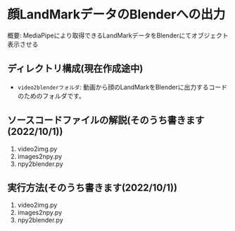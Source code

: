 # 顔LandMarkデータのBlenderへの出力

概要: MediaPipeにより取得できるLandMarkデータをBlenderにてオブジェクト表示させる

## ディレクトリ構成(現在作成途中)


* ```video2blenderフォルダ```: 動画から顔のLandMarkをBlenderに出力するコードのためのフォルダです。

## ソースコードファイルの解説(そのうち書きます(2022/10/1))

1. video2img.py
1. images2npy.py
1. npy2blender.py

## 実行方法(そのうち書きます(2022/10/1))

1. video2img.py
1. images2npy.py
1. npy2blender.py
